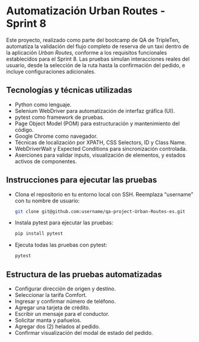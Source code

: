 # Automatización Urban Routes - Sprint 8
Este proyecto, realizado como parte del bootcamp de QA de TripleTen, automatiza la validación del flujo completo de reserva de un taxi dentro de la aplicación *Urban Routes*, conforme a los requisitos funcionales establecidos para el Sprint 8. Las pruebas simulan interacciones reales del usuario, desde la selección de la ruta hasta la confirmación del pedido, e incluye configuraciones adicionales.

## Tecnologías y técnicas utilizadas
- Python como lenguaje.
- Selenium WebDriver para automatización de interfaz gráfica (UI).
- pytest como framework de pruebas.
- Page Object Model (POM) para estructuración y mantenimiento del código.
- Google Chrome como navegador. 
- Técnicas de localización por XPATH, CSS Selectors, ID y Class Name.
- WebDriverWait y Expected Conditions para sincronización controlada.
- Aserciones para validar inputs, visualización de elementos, y estados activos de componentes.

## Instrucciones para ejecutar las pruebas
- Clona el repositorio en tu entorno local con SSH. Reemplaza “username” con tu nombre de usuario:
     ```sh
   git clone git@github.com:username/qa-project-Urban-Routes-es.git
   ```
- Instala pytest para ejecutar las pruebas:
    ```sh
  pip install pytest
   ```
- Ejecuta todas las pruebas con pytest:
    ```sh
  pytest
   ```

## Estructura de las pruebas automatizadas
- Configurar dirección de origen y destino.
- Seleccionar la tarifa Comfort.
- Ingresar y confirmar número de teléfono.
- Agregar una tarjeta de crédito.
- Escribir un mensaje para el conductor.
- Solicitar manta y pañuelos.
- Agregar dos (2) helados al pedido.
- Confirmar visualización del modal de estado del pedido.
